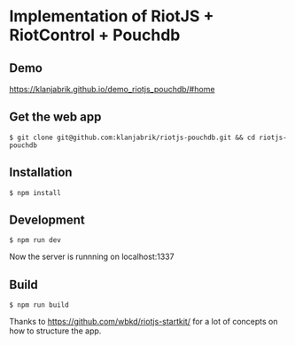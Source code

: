 # Implementation of RiotJS + RiotControl + Pouchdb

## Demo

https://klanjabrik.github.io/demo_riotjs_pouchdb/#home

## Get the web app

```
$ git clone git@github.com:klanjabrik/riotjs-pouchdb.git && cd riotjs-pouchdb
```

## Installation

```
$ npm install
```

## Development

```
$ npm run dev
```

Now the server is runnning on localhost:1337


## Build

```
$ npm run build
```


Thanks to https://github.com/wbkd/riotjs-startkit/ for a lot of concepts on how to structure the app.
